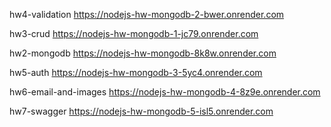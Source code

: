 hw4-validation https://nodejs-hw-mongodb-2-bwer.onrender.com  

hw3-crud https://nodejs-hw-mongodb-1-jc79.onrender.com 

hw2-mongodb https://nodejs-hw-mongodb-8k8w.onrender.com

hw5-auth https://nodejs-hw-mongodb-3-5yc4.onrender.com

hw6-email-and-images https://nodejs-hw-mongodb-4-8z9e.onrender.com

hw7-swagger https://nodejs-hw-mongodb-5-isl5.onrender.com
